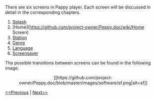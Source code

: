 There are six screens in Pappy player. Each screen will be discussed in detail in the corresponding chapters.

1. [Splash](https://github.com/project-owner/Peppy.doc/wiki/Splash)
2. [Home](https://github.com/project-owner/Peppy.doc/wiki/Home Screen)
3. [Station](https://github.com/project-owner/Peppy.doc/wiki/Station)
4. [Genre](https://github.com/project-owner/Peppy.doc/wiki/Genre)
5. [Language](https://github.com/project-owner/Peppy.doc/wiki/Language)
6. [Screensaver](https://github.com/project-owner/Peppy.doc/wiki/Screensaver)

The possible transitions between screens can be found in the following image.

<p align="center">
[[https://github.com/project-owner/Peppy.doc/blob/master/images/software/sf.png|alt=sf]]
</p>

[<<Previous](https://github.com/project-owner/Peppy.doc/wiki/Playlists) | [Next>>](https://github.com/project-owner/Peppy.doc/wiki/About)